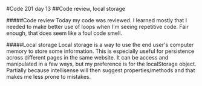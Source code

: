 #Code 201 day 13
##Code review, local storage

#####Code review
Today my code was reviewed. I learned mostly that I needed to make better use of loops when I'm seeing repetitive code. Fair enough, that does seem like a foul code smell.

#####Local storage
Local storage is a way to use the end user's computer memory to store some information. This is especially useful for persistence across different pages in the same website. It can be access and manipulated in a few ways, but my preference is for the localStorage object. Partially because intellisense will then suggest properties/methods and that makes me less prone to mistakes.